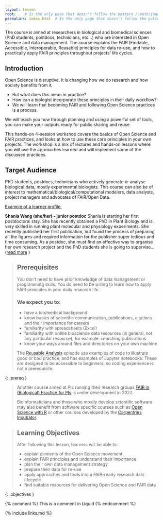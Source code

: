 ```yaml
---
layout: lesson
root: .  # Is the only page that doesn't follow the pattern /:path/index.html
permalink: index.html  # Is the only page that doesn't follow the pattern /:path/index.html
---
```


The course is aimed at researchers in biological and biomedical sciences (PhD students, postdocs, technicians, etc...) who are interested in Open Science and data management.
The course explains the FAIR (Findable, Accessible, Interoperable, Reusable) principles for data re-use, and how to practically apply FAIR principles throughout projects' life cycles. 

## Introduction

Open Science is disruptive. It is changing how we do research and how society benefits from it.
* But what does this mean in practice?
* How can a biologist incorporate these principles in their daily workflow?
* We will learn that becoming FAIR and following Open Science practices is a process.

We will teach you how through planning and using a powerful set of tools, you can make your outputs ready for public sharing and reuse. 

This hands-on 4-session workshop covers the basics of Open Science and FAIR practices,
and looks at how to use these core principles in your own projects. The workshop is a mix of lectures
and hands-on lessons where you will use the approaches learned and will implement some of the discussed practices. 

## Target Audience

PhD students, postdocs, technicians who actively generate or analyse biological data, mostly experimental biologists. 
This course can also be of interest to mathematical/biological/computational modelers, data analysts, project managers and advocates of FAIR/Open Data.

<ins>Example of a learner profile:</ins>

**Shania Wang (she/her) - junior postdoc**
Shania is starting her first postdoctoral stay. She has recently obtained a PhD in Plant Biology and is very skilled in running plant molecular and physiology experiments. She recently published her first publication, but found the process of preparing all the figures and required information for the publisher super tedious and time consuming. As a postdoc, she must find an effective way to organise her own research project and the PhD students she is going to supervise...([read more](./learners) ) 
  
  
> ## Prerequisites
>
> You don't need to have prior knowledge of data management or programming skills.
> You do need to be willing to learn how to apply FAIR principles in your daily research life.
> 
> ### We expect you to:
> * have a bio/medical background
> * know basics of scientific communication, publications, citations and their importance for careers
> * familiarity with spreadsheets (Excel)
> * familiarity with online bioscience data resources (in general, not any particular resource); for example: searching publications
> * know your ways around files and directories on your own machine 
> 
> The [Reusable Analysis](./10-reusable-analysis) episode use examples of code to illustrate good or bad practice, 
> and has examples of Jupyter notebooks. 
> These are designed to be accessible to beginners, so coding experience is not a prerequisite.
> 
{: .prereq }  
  
  
> Another course aimed at PIs running their research groups 
> [FAIR in (Biological) Practice for PIs](https://carpentries-incubator.github.io/fair-for-leaders/) 
> is under development in 2022. 
>
> Bioinformaticians and those who mostly develop scientific software may also benefit from software 
> specific courses such as [Open Science with R](https://carpentries-incubator.github.io/open-science-with-r/) or other courses
> developed by the [Carpentries Incubator](https://github.com/orgs/carpentries-incubator/repositories).  
  
  
> ## Learning Objectives
>
> After following this lesson, learners will be able to:
>
> * explain elements of the Open Science movement
> * explain FAIR principles and understand their importance 
> * plan their own data management strategy
> * prepare their data for re-use
> * apply approaches and tools into a FAIR-ready research data lifecycle
> * find suitable resources for delivering Open Science and FAIR data
>
{: .objectives }  


<!-- this is an html comment -->
{% comment %} This is a comment in Liquid {% endcomment %}


{% include links.md %}
